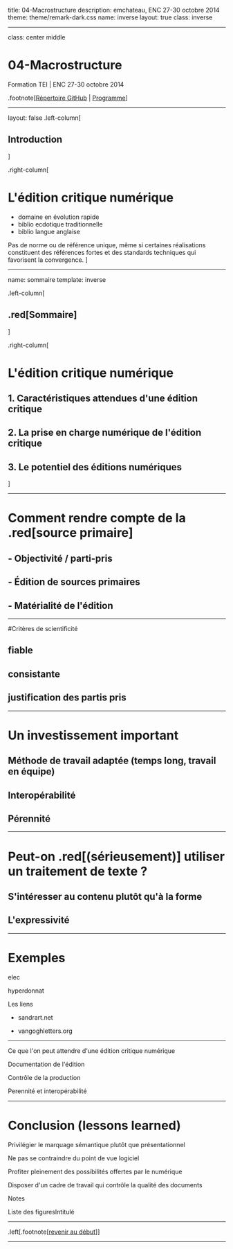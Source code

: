 title: 04-Macrostructure
description: emchateau, ENC 27-30 octobre 2014
theme: theme/remark-dark.css
name: inverse
layout: true
class: inverse

---

class: center middle

# 04-Macrostructure
Formation TEI | ENC 27-30 octobre 2014

.footnote[[Répertoire GitHub](https://github.com/emchateau/formEnc2014-10) | [Programme](00-programme.html)]

---

layout: false
.left-column[
  ## Introduction
]

.right-column[
# L'édition critique numérique

- domaine en évolution rapide
- biblio ecdotique traditionnelle
- biblio langue anglaise

Pas de norme ou de référence unique, même si certaines réalisations constituent des références fortes et des standards techniques qui favorisent la convergence.
]

---

name: sommaire
template: inverse

.left-column[
##  .red[Sommaire]
]

.right-column[
# L'édition critique numérique

## 1. Caractéristiques attendues d'une édition critique

## 2. La prise en charge numérique de l'édition critique

## 3. Le potentiel des éditions numériques
]

---

# Comment rendre compte de la .red[source primaire]

## - Objectivité / parti-pris

## - Édition de sources primaires

## - Matérialité de l'édition

---

#Critères de scientificité

## fiable

## consistante

## justification des partis pris

---

# Un investissement important

## Méthode de travail adaptée (temps long, travail en équipe)

## Interopérabilité

## Pérennité

---

# Peut-on .red[(sérieusement)] utiliser un traitement de texte ?

## S'intéresser au contenu plutôt qu'à la forme

## L'expressivité

---

# Exemples

elec

hyperdonnat

Les liens

- sandrart.net

- vangoghletters.org

---

Ce que l'on peut attendre d'une édition critique numérique

Documentation de l'édition

Contrôle de la production

Perennité et interopérabilité

---

# Conclusion (lessons learned)

Privilégier le marquage sémantique plutôt que présentationnel

Ne pas se contraindre du point de vue logiciel

Profiter pleinement des possibilités offertes par le numérique

Disposer d'un cadre de travail qui contrôle la qualité des documents


Notes

Liste des figuresIntitulé

---

.left[.footnote[[revenir au début](#index)]]

---
